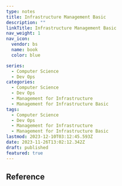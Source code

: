 ```yaml
---
type: notes
title: Infrastructure Management Basic
description: ""
linkTitle: Infrastructure Management Basic
nav_weight: 1
nav_icon:
  vendor: bs
  name: book
  color: blue

series:
  - Computer Science
  - Dev Ops
categories:
  - Computer Science
  - Dev Ops
  - Management for Infrastructure
  - Management for Infrastructure Basic
tags:
  - Computer Science
  - Dev Ops
  - Management for Infrastructure
  - Management for Infrastructure Basic
lastmod: 2023-12-10T03:12:45.593Z
date: 2023-11-26T13:02:12.342Z
draft: published
featured: true
---
```


## Reference
